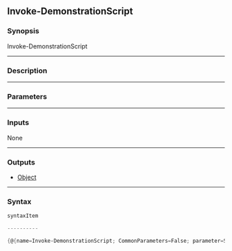 Invoke-DemonstrationScript
--------------------------

### Synopsis

Invoke-DemonstrationScript 

---

### Description

---

### Parameters

---

### Inputs
None

---

### Outputs
* [Object](https://learn.microsoft.com/en-us/dotnet/api/System.Object)

---

### Syntax
```PowerShell
syntaxItem
```
```PowerShell
----------
```
```PowerShell
{@{name=Invoke-DemonstrationScript; CommonParameters=False; parameter=System.Object[]}}
```
